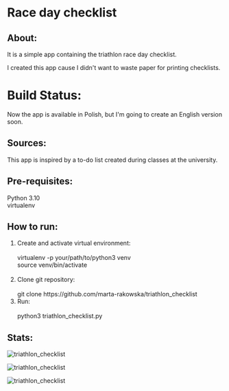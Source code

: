 # Race day checklist

## About:

It is a simple app containing the triathlon race day checklist.

I created this app cause I didn't want to waste paper for printing checklists.

# Build Status:

Now the app is available in Polish, but I'm going to create an English version soon.
  
## Sources:

<p>This app is inspired by a to-do list created during classes at the university.</p>

## Pre-requisites:

Python 3.10<br>
virtualenv

## How to run:

<ol>
  <li>Create and activate virtual environment:<br><br>
      virtualenv -p your/path/to/python3 venv<br>
      source venv/bin/activate<br><br>
  <li>Clone git repository:<br><br>
      git clone https://github.com/marta-rakowska/triathlon_checklist
  <li>Run:<br><br>
      python3 triathlon_checklist.py <br>        
</ol>

## Stats:

![triathlon_checklist](https://img.shields.io/github/languages/top/marta-rakowska/triathlon_checklist)

![triathlon_checklist](https://img.shields.io/github/license/marta-rakowska/triathlon_checklist.svg)

![triathlon_checklist](https://img.shields.io/github/watchers/marta-rakowska/triathlon_checklist.svg)
